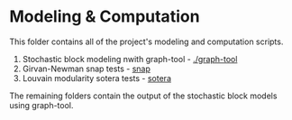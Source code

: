 # Modeling & Computation

This folder contains all of the project's modeling and computation scripts.

1. Stochastic block modeling nwith graph-tool - [./graph-tool](https://github.com/mrotmensch/Sloth/tree/master/Modeling/graph-tool)
2. Girvan-Newman snap tests - [snap](https://github.com/mrotmensch/Sloth/tree/master/Modeling/snap)
3. Louvain modularity sotera tests - [sotera](https://github.com/mrotmensch/Sloth/tree/master/Modeling/sotera)

The remaining folders contain the output of the stochastic block models using graph-tool.